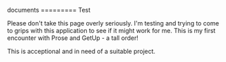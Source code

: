 documents
========= Test

Please don't take this page overly seriously. I'm testing and trying to come to grips with this application to see if it might work for me. This is my first encounter with Prose and GetUp - a tall order!

This is acceptional and in need of a suitable project.